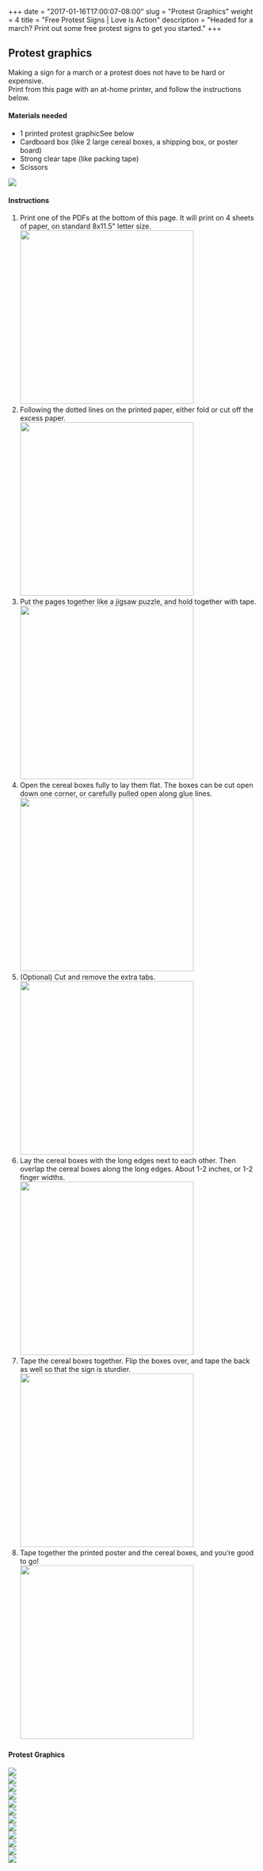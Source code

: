 +++
date = "2017-01-16T17:00:07-08:00"
slug = "Protest Graphics"
weight = 4
title = "Free Protest Signs | Love is Action"
description = "Headed for a march? Print out some free protest signs to get you started."
+++
<h2 class="mt2 mb3">Protest graphics</h2>

<div class="col mb4">
  <div class="sm-col md-col-8">
    <p class="mb3 pr2">
      Making a sign for a march or a protest does not have to be hard or expensive.</br>
      Print from this page with an at-home printer, and follow the instructions below.
    </p>
    <h4>Materials needed</h4>
    <ul class="mb1">
      <li>1 printed protest graphic<span class="info">See below</span></li>
      <li>Cardboard box (like 2 large cereal boxes, a shipping box, or poster board)</li>
      <li>Strong clear tape (like packing tape)</li>
      <li>Scissors</li>
    </ul>
  </div>
  <div class="sm-col md-col-4">
    <img class="fit" src="/img/LisA-graphics.jpg">
  </div>
</div>

<div class="col clearfix">
  <div class="col-12 mb2">
    <h4>Instructions</h4>
  </div>
  <div class="sm-col-12 md-col-6 lg-col-6 mb2">
    <ol>
      <li class="mb2">Print one of the PDFs at the bottom of this page. It will print on 4 sheets of paper, on standard 8x11.5" letter size. </br>
      <img class="fit" src="/img/inst-01.svg" width="350" height="auto"></li>
      <li class="mb2">Following the dotted lines on the printed paper, either fold or cut off the excess paper.</br>
      <img class="fit" src="/img/inst-02.svg" width="350" height="auto"></li>
      <li class="mb2">Put the pages together like a jigsaw puzzle, and hold together with tape.</br>
      <img class="fit" src="/img/inst-03.svg" width="350" height="auto"></li>
      <li class="mb2">Open the cereal boxes fully to lay them flat. The boxes can be cut open down one corner, or carefully pulled open along glue lines.</br>
      <img class="fit" src="/img/inst-04.svg" width="350" height="auto"></li>
      <li class="mb2">(Optional) Cut and remove the extra tabs.</br>
      <img class="fit" src="/img/inst-05.svg" width="350" height="auto"></li>
      <li class="mb2">Lay the cereal boxes with the long edges next to each other. Then overlap the cereal boxes along the long edges. About 1-2 inches, or 1-2 finger widths.</br>
      <img class="fit" src="/img/inst-06a.svg" width="350" height="auto"></li>
      <li class="mb2">Tape the cereal boxes together. Flip the boxes over, and tape the back as well so that the sign is sturdier.</br>
      <img class="fit" src="/img/inst-06b.svg" width="350" height="auto"></li>
      <li class="mb2">Tape together the printed poster and the cereal boxes, and you’re good to go!</br>
      <img src="/img/inst-07.svg" width="350" height="auto"></li>
    </ol>
  </div>
</div>

<div id="graphics" class="clearfix mt4">
  <div class="col-12 mb2">
    <h4>Protest Graphics</h4>
  </div>
  <div class="sm-col sm-col-4 md-col-2">
    <a class="img-link" href="/pdf/loveisaction_protest_logo.pdf" target="_blank"><img src="/img/logo.svg"></a>
  </div>
  <div class="sm-col sm-col-4 md-col-2">
    <a class="img-link" href="/pdf/loveisaction_protest_ask.pdf" target="_blank"><img src="/img/ask.svg"></a>
  </div>
  <div class="sm-col sm-col-4 md-col-2">
    <a class="img-link" href="/pdf/loveisaction_protest_care.pdf" target="_blank"><img src="/img/care.svg"></a>
  </div>
  <div class="sm-col sm-col-4 md-col-2">
    <a class="img-link" href="/pdf/loveisaction_protest_help.pdf" target="_blank"><img src="/img/help.svg"></a>
  </div>
  <div class="sm-col sm-col-4 md-col-2">
    <a class="img-link" href="/pdf/loveisaction_protest_learn.pdf" target="_blank"><img src="/img/learn.svg"></a>
  </div>
  <div class="sm-col sm-col-4 md-col-2">
    <a class="img-link" href="/pdf/loveisaction_protest_persevere.pdf" target="_blank"><img src="/img/persevere.svg"></a>
  </div>
  <div class="sm-col sm-col-4 md-col-2">
    <a class="img-link" href="/pdf/loveisaction_protest_protect.pdf" target="_blank"><img src="/img/protect.svg"></a>
  </div>
  <div class="sm-col sm-col-4 md-col-2">
    <a class="img-link" href="/pdf/loveisaction_protest_respect.pdf" target="_blank"><img src="/img/respect.svg"></a>
  </div>
  <div class="sm-col sm-col-4 md-col-2">
    <a class="img-link" href="/pdf/loveisaction_protest_share.pdf" target="_blank"><img src="/img/share.svg"></a>
  </div>
  <div class="sm-col sm-col-4 md-col-2">
    <a class="img-link" href="/pdf/loveisaction_protest_show-up.pdf" target="_blank"><img src="/img/show-up.svg"></a>
  </div>
  <div class="sm-col sm-col-4 md-col-2">
    <a class="img-link" href="/pdf/loveisaction_protest_speak-up.pdf" target="_blank"><img src="/img/speak-up.svg"></a>
  </div>
  <div class="sm-col sm-col-4 md-col-2">
    <a class="img-link" href="/pdf/loveisaction_protest_support.pdf" target="_blank"><img src="/img/support.svg"></a>
  </div>
</div>
